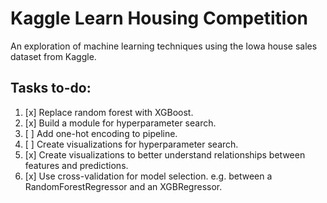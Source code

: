# Kaggle Learn Housing Competition

An exploration of machine learning techniques using the Iowa house sales dataset from Kaggle. 

## Tasks to-do:

1. [x] Replace random forest with XGBoost.
2. [x] Build a module for hyperparameter search.
3. [ ] Add one-hot encoding to pipeline.
4. [ ] Create visualizations for hyperparameter search.
5. [x] Create visualizations to better understand relationships between features and predictions.
6. [x] Use cross-validation for model selection. e.g. between a RandomForestRegressor and an XGBRegressor.
